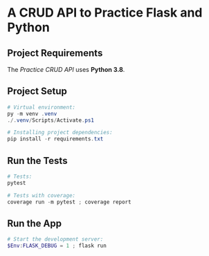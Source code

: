 # A CRUD API to Practice Flask and Python

## Project Requirements

The _Practice CRUD API_ uses __Python 3.8__.

## Project Setup

```ps1
# Virtual environment:
py -m venv .venv
./.venv/Scripts/Activate.ps1

# Installing project dependencies:
pip install -r requirements.txt
```

## Run the Tests

```ps1
# Tests:
pytest

# Tests with coverage:
coverage run -m pytest ; coverage report
```

## Run the App

```ps1
# Start the development server:
$Env:FLASK_DEBUG = 1 ; flask run
```
